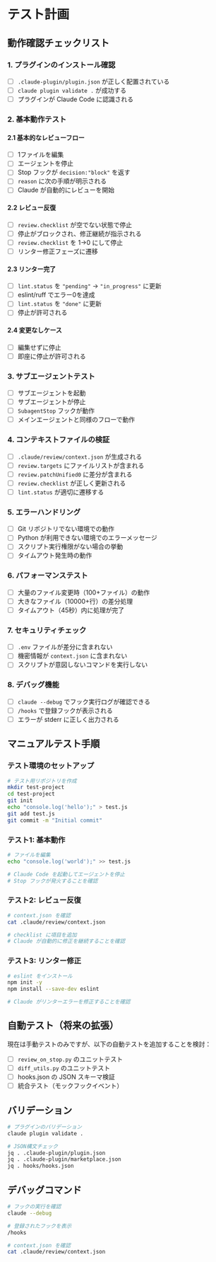 # テスト計画

## 動作確認チェックリスト

### 1. プラグインのインストール確認

- [ ] `.claude-plugin/plugin.json` が正しく配置されている
- [ ] `claude plugin validate .` が成功する
- [ ] プラグインが Claude Code に認識される

### 2. 基本動作テスト

#### 2.1 基本的なレビューフロー
- [ ] 1ファイルを編集
- [ ] エージェントを停止
- [ ] Stop フックが `decision:"block"` を返す
- [ ] `reason` に次の手順が明示される
- [ ] Claude が自動的にレビューを開始

#### 2.2 レビュー反復
- [ ] `review.checklist` が空でない状態で停止
- [ ] 停止がブロックされ、修正継続が指示される
- [ ] `review.checklist` を 1→0 にして停止
- [ ] リンター修正フェーズに遷移

#### 2.3 リンター完了
- [ ] `lint.status` を `"pending"` → `"in_progress"` に更新
- [ ] eslint/ruff でエラー0を達成
- [ ] `lint.status` を `"done"` に更新
- [ ] 停止が許可される

#### 2.4 変更なしケース
- [ ] 編集せずに停止
- [ ] 即座に停止が許可される

### 3. サブエージェントテスト

- [ ] サブエージェントを起動
- [ ] サブエージェントが停止
- [ ] `SubagentStop` フックが動作
- [ ] メインエージェントと同様のフローで動作

### 4. コンテキストファイルの検証

- [ ] `.claude/review/context.json` が生成される
- [ ] `review.targets` にファイルリストが含まれる
- [ ] `review.patchUnified0` に差分が含まれる
- [ ] `review.checklist` が正しく更新される
- [ ] `lint.status` が適切に遷移する

### 5. エラーハンドリング

- [ ] Git リポジトリでない環境での動作
- [ ] Python が利用できない環境でのエラーメッセージ
- [ ] スクリプト実行権限がない場合の挙動
- [ ] タイムアウト発生時の動作

### 6. パフォーマンステスト

- [ ] 大量のファイル変更時（100+ファイル）の動作
- [ ] 大きなファイル（10000+行）の差分処理
- [ ] タイムアウト（45秒）内に処理が完了

### 7. セキュリティチェック

- [ ] `.env` ファイルが差分に含まれない
- [ ] 機密情報が `context.json` に含まれない
- [ ] スクリプトが意図しないコマンドを実行しない

### 8. デバッグ機能

- [ ] `claude --debug` でフック実行ログが確認できる
- [ ] `/hooks` で登録フックが表示される
- [ ] エラーが stderr に正しく出力される

## マニュアルテスト手順

### テスト環境のセットアップ

```bash
# テスト用リポジトリを作成
mkdir test-project
cd test-project
git init
echo "console.log('hello');" > test.js
git add test.js
git commit -m "Initial commit"
```

### テスト1: 基本動作

```bash
# ファイルを編集
echo "console.log('world');" >> test.js

# Claude Code を起動してエージェントを停止
# Stop フックが発火することを確認
```

### テスト2: レビュー反復

```bash
# context.json を確認
cat .claude/review/context.json

# checklist に項目を追加
# Claude が自動的に修正を継続することを確認
```

### テスト3: リンター修正

```bash
# eslint をインストール
npm init -y
npm install --save-dev eslint

# Claude がリンターエラーを修正することを確認
```

## 自動テスト（将来の拡張）

現在は手動テストのみですが、以下の自動テストを追加することを検討：

- [ ] `review_on_stop.py` のユニットテスト
- [ ] `diff_utils.py` のユニットテスト
- [ ] hooks.json の JSON スキーマ検証
- [ ] 統合テスト（モックフックイベント）

## バリデーション

```bash
# プラグインのバリデーション
claude plugin validate .

# JSON構文チェック
jq . .claude-plugin/plugin.json
jq . .claude-plugin/marketplace.json
jq . hooks/hooks.json
```

## デバッグコマンド

```bash
# フックの実行を確認
claude --debug

# 登録されたフックを表示
/hooks

# context.json を確認
cat .claude/review/context.json
```
